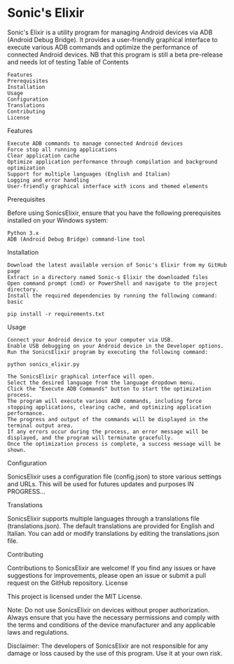 # Sonic's Elixir

Sonic's Elixir is a utility program for managing Android devices via ADB (Android Debug Bridge). It provides a user-friendly graphical interface to execute various ADB commands and optimize the performance of connected Android devices. NB that this program is still a beta pre-release and needs lot of testing
Table of Contents

    Features
    Prerequisites
    Installation
    Usage
    Configuration
    Translations
    Contributing
    License

Features

    Execute ADB commands to manage connected Android devices
    Force stop all running applications
    Clear application cache
    Optimize application performance through compilation and background optimization
    Support for multiple languages (English and Italian)
    Logging and error handling
    User-friendly graphical interface with icons and themed elements

Prerequisites

Before using SonicsElixir, ensure that you have the following prerequisites installed on your Windows system:

    Python 3.x
    ADB (Android Debug Bridge) command-line tool

Installation

    Download the latest available version of Sonic's Elixir from my GitHub page
    Extract in a directory named Sonic-s Elixir the downloaded files
    Open command prompt (cmd) or PowerShell and navigate to the project directory.
    Install the required dependencies by running the following command:
    basic
    
    pip install -r requirements.txt

Usage

    Connect your Android device to your computer via USB.
    Enable USB debugging on your Android device in the Developer options.
    Run the SonicsElixir program by executing the following command:

    python sonics_elixir.py

    The SonicsElixir graphical interface will open.
    Select the desired language from the language dropdown menu.
    Click the "Execute ADB Commands" button to start the optimization process.
    The program will execute various ADB commands, including force stopping applications, clearing cache, and optimizing application performance.
    The progress and output of the commands will be displayed in the terminal output area.
    If any errors occur during the process, an error message will be displayed, and the program will terminate gracefully.
    Once the optimization process is complete, a success message will be shown.

Configuration

SonicsElixir uses a configuration file (config.json) to store various settings and URLs. This will be used for futures updates and purposes
IN PROGRESS...

Translations

SonicsElixir supports multiple languages through a translations file (translations.json). The default translations are provided for English and Italian. You can add or modify translations by editing the translations.json file.

Contributing

Contributions to SonicsElixir are welcome! If you find any issues or have suggestions for improvements, please open an issue or submit a pull request on the GitHub repository.
License

This project is licensed under the MIT License.

Note: Do not use SonicsElixir on devices without proper authorization. Always ensure that you have the necessary permissions and comply with the terms and conditions of the device manufacturer and any applicable laws and regulations.

Disclaimer: The developers of SonicsElixir are not responsible for any damage or loss caused by the use of this program. Use it at your own risk.
